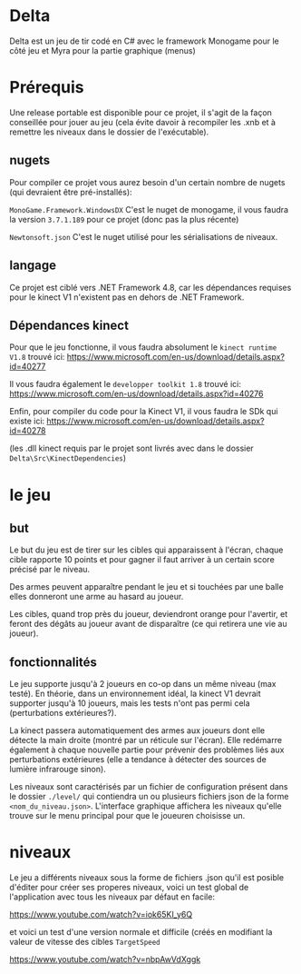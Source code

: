 # Delta

Delta est un jeu de tir codé en C# avec le framework Monogame pour le côté jeu et Myra pour la partie graphique (menus)


# Prérequis
Une release portable est disponible pour ce projet, il s'agit de la façon conseillée pour jouer au jeu (cela évite davoir à recompiler les .xnb et à remettre les niveaux dans le dossier de l'exécutable).
## nugets
Pour compiler ce projet vous aurez besoin d'un certain nombre de nugets (qui devraient être pré-installés):

`MonoGame.Framework.WindowsDX`
C'est le nuget de monogame, il vous faudra la version `3.7.1.189` pour ce projet (donc pas la plus récente)

`Newtonsoft.json`
C'est le nuget utilisé pour les sérialisations de niveaux.

## langage
Ce projet est ciblé vers .NET Framework 4.8, car les dépendances requises pour le kinect V1 n'existent pas en dehors de .NET Framework.

## Dépendances kinect
Pour que le jeu fonctionne, il vous faudra absolument le `kinect runtime V1.8` trouvé ici: https://www.microsoft.com/en-us/download/details.aspx?id=40277

Il vous faudra également le `developper toolkit 1.8` trouvé ici: https://www.microsoft.com/en-us/download/details.aspx?id=40276

Enfin, pour compiler du code pour la Kinect V1, il vous faudra le SDk qui existe ici: https://www.microsoft.com/en-us/download/details.aspx?id=40278

(les .dll kinect requis par le projet sont livrés avec dans le dossier `Delta\Src\KinectDependencies`)

# le jeu
## but
Le but du jeu est de tirer sur les cibles qui apparaissent à l'écran, chaque cible rapporte 10 points et pour gagner il faut arriver à un certain score précisé par le niveau.

Des armes peuvent apparaître pendant le jeu et si touchées par une balle elles donneront une arme au hasard au joueur.

Les cibles, quand trop près du joueur, deviendront orange pour l'avertir, et feront des dégâts au joueur avant de disparaître (ce qui retirera une vie au joueur).

## fonctionnalités
Le jeu supporte jusqu'à 2 joueurs en co-op dans un même niveau (max testé). En théorie, dans un environnement idéal, la kinect V1 devrait supporter jusqu'à 10 joueurs, mais les tests n'ont pas permi cela (perturbations extérieures?).

La kinect passera automatiquement des armes aux joueurs dont elle détecte la main droite (montré par un réticule sur l'écran). Elle redémarre également à chaque nouvelle partie pour prévenir des problèmes liés aux perturbations extérieures (elle a tendance à détecter des sources de lumière infrarouge sinon).

Les niveaux sont caractérisés par un fichier de configuration présent dans le dossier `./level/` qui contiendra un ou plusieurs fichiers json de la forme `<nom_du_niveau.json>`. L'interface graphique affichera les niveaux qu'elle trouve sur le menu principal pour que le joueuren choisisse un.

# niveaux
Le jeu a différents niveaux sous la forme de fichiers .json qu'il est posible d'éditer pour créer ses properes niveaux, voici un test global de l'application avec tous les niveaux par défaut en facile:

https://www.youtube.com/watch?v=iok65KI_y6Q

et voici un test d'une version normale et difficile (créés en modifiant la valeur de vitesse des cibles `TargetSpeed`

https://www.youtube.com/watch?v=nbpAwVdXggk
